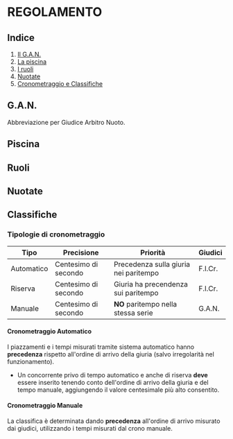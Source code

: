 # REGOLAMENTO

## Indice

1. [Il G.A.N.](#G.A.N.)
2. [La piscina](#Piscina)
3. [I ruoli](#Ruoli)
4. [Nuotate](#Nuotate)
5. [Cronometraggio e Classifiche](#Classifiche)

## G.A.N.
Abbreviazione per Giudice Arbitro Nuoto.

## Piscina

## Ruoli

## Nuotate

## Classifiche

### Tipologie di cronometraggio

|Tipo           |Precisione             |Priorità                               |Giudici    |
|---------------|-----------------------|---------------------------------------|-----------|
|Automatico     |Centesimo di secondo   |Precedenza sulla giuria nei paritempo  |F.I.Cr.    |
|Riserva        |Centesimo di secondo   |Giuria ha precendenza sui paritempo    |F.I.Cr.    |
|Manuale        |Centesimo di secondo   |**NO** paritempo nella stessa serie    |G.A.N.     |

#### Cronometraggio Automatico
I piazzamenti e i tempi misurati tramite sistema automatico hanno **precedenza** rispetto all'ordine di arrivo della giuria (salvo irregolarità nel funzionamento).

- Un concorrente privo di tempo automatico e anche di riserva **deve** essere inserito tenendo conto dell'ordine di arrivo della giuria e del tempo manuale, aggiungendo il valore centesimale più alto consentito.

#### Cronometraggio Manuale
La classifica è determinata dando **precedenza** all'ordine di arrivo misurato dai giudici, utilizzando i tempi misurati dal crono manuale.
